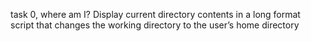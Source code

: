 task 0, where am I?
Display current directory contents in a long format
script that changes the working directory to the user’s home directory
